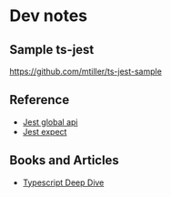 # Dev notes

## Sample ts-jest

<https://github.com/mtiller/ts-jest-sample>

## Reference

- [Jest global api](https://jestjs.io/docs/en/api)
- [Jest expect](https://jestjs.io/docs/en/expect)

## Books and Articles

- [Typescript Deep Dive](https://basarat.gitbook.io/typescript/)
